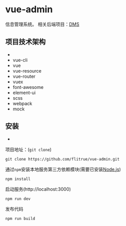 # vue-admin

信息管理系统。 相关后端项目：[DMS](https://github.com/flitrue/DMS)
## 项目技术架构

*
*  vue-cli
*  vue
*  vue-resource
*  vue-router
*  vuex
*  font-awesome
*  element-ui
*  scss
*  webpack
*  mock

## 安装

*
项目地址：(`git clone`)
```shell
git clone https://github.com/flitrue/vue-admin.git
```
通过`npm`安装本地服务第三方依赖模块(需要已安装[Node.js](https://nodejs.org/))

```
npm install
```
启动服务(http://localhost:3000)

```
npm run dev
```
发布代码

```
npm run build
```
